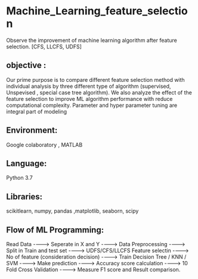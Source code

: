 # Machine_Learning_feature_selection
Observe the improvement of machine learning algorithm after feature selection. [CFS, LLCFS, UDFS]

## objective :
Our prime purpose is to compare different feature selection method with individual analysis by three different type of algorithm (supervised, Unspevised , special case tree algorithm).
We also analyze the effect of the feature selection to improve ML algorithm performance with reduce computational complexity. Parameter and 
hyper parameter tuning are integral part of modeling

## Environment:
 Google colaboratory , MATLAB
 
 ## Language:
 Python 3.7
 
 ## Libraries:
 scikitlearn, numpy, pandas ,matplotlib, seaborn, scipy
 
 ## Flow of ML Programming:
 Read Data ----> Seperate in X and Y ----> Data Preprocessing ----> Split in Train and test set ----> UDFS/CFS/LLCFS Feature selectin ----> No of feature (consideration decision) ----> Train Decision Tree / KNN / SVM ----> Make prediction ----> Accuracy score calculation ----> 10 Fold Cross Validation ----> Measure F1 score and Result comparison.
